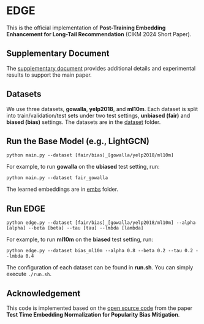 # EDGE
This is the official implementation of **Post-Training Embedding Enhancement for Long-Tail Recommendation** (CIKM 2024 Short Paper).

## Supplementary Document
The [supplementary document](supplementary.pdf) provides additional details and experimental results to support the main paper.

## Datasets
We use three datasets, **gowalla**, **yelp2018**, and **ml10m**.
Each dataset is split into train/validation/test sets under two test settings, **unbiased (fair)** and **biased (bias)** settings.
The datasets are in the [dataset](dataset) folder.

## Run the Base Model (e.g., LightGCN)
`python main.py --dataset [fair/bias]_[gowalla/yelp2018/ml10m]`

For example, to run **gowalla** on the **ubiased** test setting, run:

`python main.py --dataset fair_gowalla`

The learned embeddings are in [embs](embs) folder.

## Run EDGE
`python edge.py --dataset [fair/bias]_[gowalla/yelp2018/ml10m] --alpha [alpha] --beta [beta] --tau [tau] --lmbda [lambda]`

For example, to run **ml10m** on the **biased** test setting, run:

`python edge.py --dataset bias_ml10m --alpha 0.8 --beta 0.2 --tau 0.2 --lmbda 0.4`

The configuration of each dataset can be found in **run.sh**. You can simply execute `./run.sh`.

## Acknowledgement
This code is implemented based on the [open source code](https://github.com/ml-postech/tten) from the paper **Test Time Embedding Normalization for Popularity Bias Mitigation**.
